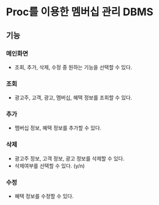 # Proc를 이용한 멤버십 관리 DBMS
## 기능
### 메인화면
 - 조회, 추가, 삭제, 수정 중 원하는 기능을 선택할 수 있다.

### 조회
 - 광고주, 고객, 광고, 멤버십, 혜택 정보를 조회할 수 있다.
 
### 추가
 - 멤버십 정보, 혜택 정보를 추가할 수 있다.
 
### 삭제
 - 광고주 정보, 고객 정보, 광고 정보를 삭제할 수 있다.
 - 삭제여부를 선택할 수 있다. (y/n)
 
### 수정
 - 혜택 정보를 수정할 수 있다.
